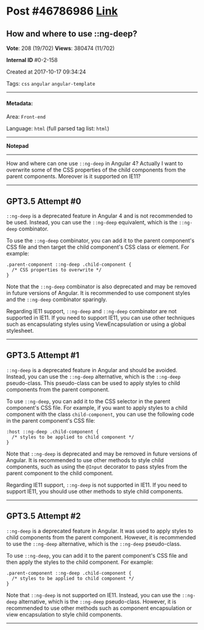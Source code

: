 
# Post \#46786986 [Link](https://stackoverflow.com/questions/46786986/)

## How and where to use ::ng-deep?

**Vote**: 208 (19/702) **Views**: 380474 (11/702) 

**Internal ID** \#0-2-158

Created at 2017-10-17 09:34:24

Tags: `css` `angular` `angular-template`

----------

#### Metadata:

Area: `Front-end`

Language: `html` (full parsed tag list: `html`)

----------

**Notepad**


----------

How and where can one use `::ng-deep` in Angular 4?
Actually I want to overwrite some of the CSS properties of the child components from the parent components. Moreover is it supported on IE11?


----------
        
## GPT3.5 Attempt \#0

`::ng-deep` is a deprecated feature in Angular 4 and is not recommended to be used. Instead, you can use the `::ng-deep` equivalent, which is the `::ng-deep` combinator. 

To use the `::ng-deep` combinator, you can add it to the parent component's CSS file and then target the child component's CSS class or element. For example:

```
.parent-component ::ng-deep .child-component {
  /* CSS properties to overwrite */
}
```

Note that the `::ng-deep` combinator is also deprecated and may be removed in future versions of Angular. It is recommended to use component styles and the `::ng-deep` combinator sparingly.

Regarding IE11 support, `::ng-deep` and `::ng-deep` combinator are not supported in IE11. If you need to support IE11, you can use other techniques such as encapsulating styles using ViewEncapsulation or using a global stylesheet.

--------

## GPT3.5 Attempt \#1

`::ng-deep` is a deprecated feature in Angular and should be avoided. Instead, you can use the `::ng-deep` alternative, which is the `::ng-deep` pseudo-class. This pseudo-class can be used to apply styles to child components from the parent component.

To use `::ng-deep`, you can add it to the CSS selector in the parent component's CSS file. For example, if you want to apply styles to a child component with the class `child-component`, you can use the following code in the parent component's CSS file:

```
:host ::ng-deep .child-component {
  /* styles to be applied to child component */
}
```

Note that `::ng-deep` is deprecated and may be removed in future versions of Angular. It is recommended to use other methods to style child components, such as using the `@Input` decorator to pass styles from the parent component to the child component.

Regarding IE11 support, `::ng-deep` is not supported in IE11. If you need to support IE11, you should use other methods to style child components.

--------

## GPT3.5 Attempt \#2

`::ng-deep` is a deprecated feature in Angular. It was used to apply styles to child components from the parent component. However, it is recommended to use the `::ng-deep` alternative, which is the `::ng-deep` pseudo-class. 

To use `::ng-deep`, you can add it to the parent component's CSS file and then apply the styles to the child component. For example:

```
.parent-component ::ng-deep .child-component {
  /* styles to be applied to child component */
}
```

Note that `::ng-deep` is not supported on IE11. Instead, you can use the `::ng-deep` alternative, which is the `::ng-deep` pseudo-class. However, it is recommended to use other methods such as component encapsulation or view encapsulation to style child components.

--------

